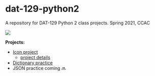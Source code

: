 # dat-129-python2


A repository for DAT-129 Python 2 class projects.
Spring 2021, CCAC 

![](https://media1.giphy.com/media/xT5LMWNOjGqJzUfyve/giphy.gif?cid=ecf05e47a4lohfwvj576xxlttic8swss9vu9i7r0z4rl1t5v&rid=giphy.gif)

**Projects:**
- [Icon project](https://github.com/ohitsmekatie/dat-129-python2/blob/main/icon_project.py)
  - [project details](https://technologyrediscovery.net/python/mod-icons.html)
- [Dictionary practice](https://github.com/ohitsmekatie/dat-129-python2/blob/main/city_trees_dict_practice.ipynb)
- JSON practice coming :soon: 


